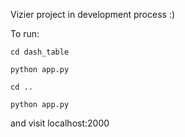 Vizier project
in development process :)

To run:

`cd dash_table`

`python app.py`

`cd ..`

`python app.py`

and visit localhost:2000
